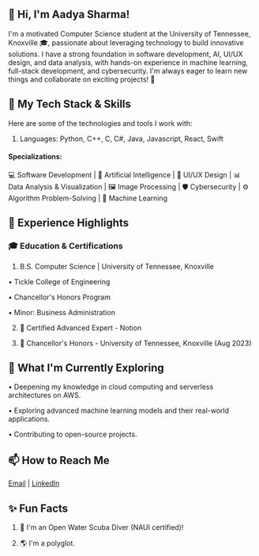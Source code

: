 ## 👋 Hi, I'm Aadya Sharma!

I'm a motivated Computer Science student at the University of Tennessee, Knoxville 🎓, passionate about leveraging technology to build innovative solutions. I have a strong foundation in software development, AI, UI/UX design, and data analysis, with hands-on experience in machine learning, full-stack development, and cybersecurity. I'm always eager to learn new things and collaborate on exciting projects! 🚀

## 🔧 My Tech Stack & Skills

Here are some of the technologies and tools I work with:

1. Languages: Python, C++, C, C#, Java, Javascript, React, Swift

#### Specializations:
💻 Software Development | 🤖 Artificial Intelligence | 🎨 UI/UX Design | 📊 Data Analysis & Visualization | 🖼️ Image Processing | 🛡️ Cybersecurity | ⚙️ Algorithm Problem-Solving | 🧠 Machine Learning

## 🚀 Experience Highlights

### 🎓 Education & Certifications

1. B.S. Computer Science | University of Tennessee, Knoxville

• Tickle College of Engineering

• Chancellor's Honors Program

• Minor: Business Administration

2. 📜 Certified Advanced Expert - Notion

3. 🏅 Chancellor's Honors - University of Tennessee, Knoxville (Aug 2023)

## 🌱 What I'm Currently Exploring

• Deepening my knowledge in cloud computing and serverless architectures on AWS.

• Exploring advanced machine learning models and their real-world applications.

• Contributing to open-source projects.

## 📫 How to Reach Me

[Email](asharm41@vols.utk.edu) | [LinkedIn](linkedin.com/in/aadyasharma24)

## ✨ Fun Facts

1. 🐠 I'm an Open Water Scuba Diver (NAUI certified)!

2. 🌎 I'm a polyglot.
